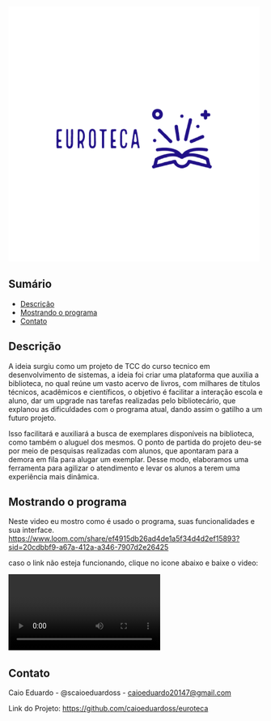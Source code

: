 ![euroteca](./assets/img/logo.png)

## Sumário
- [Descrição](#descrição)
- [Mostrando o programa](#mostrandooprograma)
- [Contato](#contato)

## Descrição
A ideia surgiu como um projeto de TCC do curso tecnico em desenvolvimento de sistemas, a ideia foi criar uma plataforma que auxilia a biblioteca, no qual reúne um vasto acervo de livros, com milhares de títulos técnicos, acadêmicos e científicos, o objetivo é facilitar a interação escola e aluno, dar um upgrade nas tarefas realizadas pelo bibliotecário, que explanou as dificuldades com o programa atual, dando assim o gatilho a um futuro projeto.

Isso facilitará e auxiliará a busca de exemplares disponíveis na biblioteca, como também o aluguel dos mesmos. O ponto de partida do projeto deu-se por meio de pesquisas realizadas com alunos, que apontaram para a demora em fila para alugar um exemplar. Desse modo, elaboramos uma ferramenta para agilizar o atendimento e levar os alunos a terem uma experiência mais dinâmica.

## Mostrando o programa
Neste video eu mostro como é usado o programa, suas funcionalidades e sua interface.
https://www.loom.com/share/ef4915db26ad4de1a5f34d4d2ef15893?sid=20cdbbf9-a67a-412a-a346-7907d2e26425

caso o link não esteja funcionando, clique no icone abaixo e baixe o video:

![video](./assets/img/apresentacao.mp4)

## Contato
Caio Eduardo - @scaioeduardoss - caioeduardo20147@gmail.com

Link do Projeto: https://github.com/caioeduardoss/euroteca
